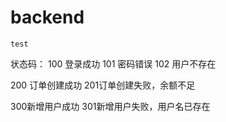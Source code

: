 # backend
```
test
```
状态码：
100 登录成功
101 密码错误
102 用户不存在

200 订单创建成功
201订单创建失败，余额不足

300新增用户成功
301新增用户失败，用户名已存在
